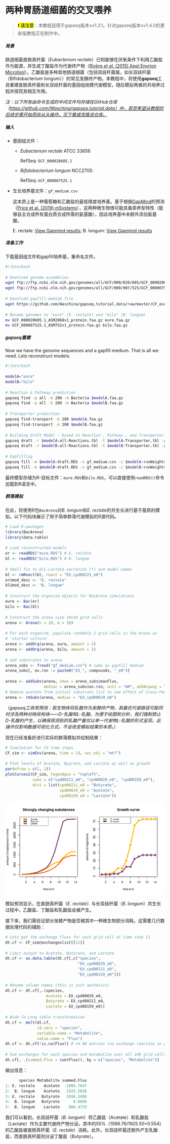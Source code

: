 # 两种胃肠道细菌的交叉喂养

> <mark>:heavy_exclamation_mark: 请注意</mark>：本教程适用于gapseq版本≤v1.3.1。针对gapseq版本≥v1.4.0的更新版教程正在制作中。

##### 背景

肠道细菌直肠真杆菌（*Eubacterium rectale*）已知能够在厌氧条件下利用乙酸盐作为能源，并生成丁酸盐作为代谢终产物（[Rivère *et al.* (2015) Appl Envrion Microbiol](https://pubmed.ncbi.nlm.nih.gov/26319874/)）。乙酸盐是多种其他肠道细菌（包括双歧杆菌属，如长双歧杆菌（Bifidobacterium longum））的常见发酵终产物。本教程中，将使用**gapseq**工具重建直肠真杆菌和长双歧杆菌的基因组规模代谢模型，随后模拟两者的共培养过程并探究其相互作用。

*注：以下所有由命令生成的中间文件均存储在GitHub仓库（https://github.com/Waschina/gapseq.tutorial.data）中，若您希望从教程的后续步骤开始而非从头操作，可下载或克隆该仓库。*

##### 输入

- 基因组文件：

  - *Eubacterium rectale* ATCC 33656

    RefSeq: `GCF_000020605.1`

  - *Bifidobacterium longum* NCC2705: 

    RefSeq: `GCF_000007525.1`

- 生长培养基文件：`gf_medium.csv` 

  这本质上是一种葡萄糖和乙酸盐的最低限度培养基。基于根据[GapMind](http://papers.genomics.lbl.gov/cgi-bin/gapView.cgi)的预测（[Price et al. (2019) mSystems](https://doi.org/10.1101/741918 )），这两种微生物很可能具备原养型特性（能够自主合成所有蛋白质合成所需的氨基酸），因此培养基中未额外添加氨基酸。

  E. rectale: [View Gapmind results](http://papers.genomics.lbl.gov/cgi-bin/gapView.cgi?orgs=NCBI__GCF_000020605.1&set=aa); B. longum: [View Gapmind results](http://papers.genomics.lbl.gov/cgi-bin/gapView.cgi?orgs=NCBI__GCF_000007525.1&set=aa)

##### 准备工作

下载基因组文件和gapfill培养基，重命名文件。

```sh
#!/bin/bash

# Download genome assemblies 
wget ftp://ftp.ncbi.nlm.nih.gov/genomes/all/GCF/000/020/605/GCF_000020605.1_ASM2060v1/GCF_000020605.1_ASM2060v1_protein.faa.gz
wget ftp://ftp.ncbi.nlm.nih.gov/genomes/all/GCF/000/007/525/GCF_000007525.1_ASM752v1/GCF_000007525.1_ASM752v1_protein.faa.gz

# Download gapfill-medium file
wget https://github.com/Waschina/gapseq.tutorial.data/raw/master/CF_eure_bilo/gf_medium.csv

# Rename genomes to "eure" (E. rectale) and "bilo" (B. longum) 
mv GCF_000020605.1_ASM2060v1_protein.faa.gz eure.faa.gz
mv GCF_000007525.1_ASM752v1_protein.faa.gz bilo.faa.gz
```

##### gapseq重建 

Now we have the genome sequences and a gapfill medium. That is all we need. Lets reconstruct models:

```sh
#!/bin/bash

modelA="eure"
modelB="bilo"

# Reaction & Pathway prediction
gapseq find -p all -b 200 -m Bacteria $modelA.faa.gz
gapseq find -p all -b 200 -m Bacteria $modelB.faa.gz

# Transporter prediction
gapseq find-transport -b 200 $modelA.faa.gz 
gapseq find-transport -b 200 $modelB.faa.gz

# Building Draft Model - based on Reaction-, Pathway-, and Transporter prediction
gapseq draft -r $modelA-all-Reactions.tbl -t $modelA-Transporter.tbl -p $modelA-all-Pathways.tbl -c $modelA.faa.gz -u 200 -l 100
gapseq draft -r $modelB-all-Reactions.tbl -t $modelB-Transporter.tbl -p $modelB-all-Pathways.tbl -c $modelB.faa.gz -u 200 -l 100

# Gapfilling
gapseq fill -m $modelA-draft.RDS -n gf_medium.csv -c $modelA-rxnWeights.RDS -g $modelA-rxnXgenes.RDS -b 100
gapseq fill -m $modelB-draft.RDS -n gf_medium.csv -c $modelB-rxnWeights.RDS -g $modelB-rxnXgenes.RDS -b 100
```

最终模型存储为R-目标文件：`eure.RDS`和`bilo.RDS`，可以直接使用`readRDS()`命令加载到R语言中。


##### 群落模拟

在此，将使用R包`BacArena`对*B. longum*和*E. rectale*的共生长进行基于基质的模拟。以下代码块展示了用于简单群落代谢模拟的R源代码。

```R
# Load R-packages
library(BacArena)
library(data.table)

# Load reconstructed models
er <- readRDS("eure.RDS") # E. rectale
bl <- readRDS("bilo.RDS") # B. longum

# Small fix to D/L-Lactate secretion (*) and model names
bl <- rmReact(bl, react = "EX_cpd00221_e0")
er@mod_desc <- "E. rectale"
bl@mod_desc <- "B. longum"

# Construct the organism objects for BacArena simulations
eure <- Bac(er)
bilo <- Bac(bl)

# Construct the arena size 10x10 grid cells
arena <- Arena(n = 10, m = 10)

# For each organism, populate randomly 2 grid cells in the Arena as 
# 'starter culture'
arena <- addOrg(arena, eure, amount = 2)
arena <- addOrg(arena, bilo, amount = 2)

# add substrates to arena
arena_subs <- fread("gf_medium.csv") # same as gapfill medium
arena_subs[, ex.rxn := paste0("EX_", compounds, "_e0")]

arena <- addSubs(arena, smax = arena_subs$maxFlux, 
                 mediac = arena_subs$ex.rxn, unit = "mM", addAnyway = T)
# Remove acetate from initial substrate list to see effect of Cross-Feeding
arena <- rmSubs(arena, mediac = "EX_cpd00029_e0") 

```

（*gapseq工具常预测：若生物体将乳酸作为发酵终产物，其最优代谢路径可能同时涉及两种对映异构体——D-乳酸和L-乳酸。为便于绘图和分析，我们强制禁止D-乳酸的产生，以确保观测到的乳酸产量仅以单一代谢物L-乳酸的形式呈现。此操作仅影响数据可视化方式，不会改变模拟结果的本质。*）

现在已经准备好进行实际的群落模拟并绘制结果：

```R
# Simulation for 13 time steps
CF_sim <- simEnv(arena, time = 13, sec_obj = "mtf")

# Plot levels of Acetate, Buyrate, and Lactate as well as growth
par(mfrow = c(1, 2))
plotCurves2(CF_sim, legendpos = "topleft",
            subs = c("cpd00211_e0", "cpd00029_e0", "cpd00159_e0"),
            dict = list(cpd00211_e0 = "Butyrate", 
                        cpd00029_e0 = "Acetate", 
                        cpd00159_e0 = "Lactate"))
```

![](https://github.com/Waschina/gapseq.tutorial.data/raw/master/CF_eure_bilo/CF_eure_bilo.png)

模拟预测显示，在直肠真杆菌（*E. rectale*）与长双歧杆菌（*B. longum*）共生长过程中，乙酸盐、丁酸盐和乳酸盐会被产生。

接下来，我们需验证部分发酵产物是否被其中一种微生物部分消耗。这需要几行数据处理代码的辅助：

```R
# Lets get the exchange fluxs for each grid cell at time step 11
dt.cf <- CF_sim@exchangeslist[[11]]

# Limit output to Acetate, Butyrate, and Lactate
dt.cf <- as.data.table(dt.cf[,c("species",
                                "EX_cpd00029_e0",
                                "EX_cpd00211_e0",
                                "EX_cpd00159_e0")])

# Rename column names (this is just aestetics)
dt.cf <- dt.cf[,.(species, 
                  Acetate = EX_cpd00029_e0, 
                  Butyrate = EX_cpd00211_e0,
                  Lactate = EX_cpd00159_e0)]

# Wide-To-Long table transformation
dt.cf <- melt(dt.cf, 
              id.vars = "species", 
              variable.name = "Metabolite", 
              value.name = "Flux")
dt.cf <- dt.cf[!is.na(Flux)] # rm NA entries (no exchange reaction in grid cell)

# Sum exchanges for each species and metabolite over all 100 grid cells
dt.cf[, .(summed.Flux = sum(Flux)), by = c("species", "Metabolite")]
```

输出信息：

```R
      species Metabolite summed.Flux
1: E. rectale    Acetate  -1066.7647
2:  B. longum    Acetate   1925.5036
3: E. rectale   Butyrate   2694.5406
4:  B. longum   Butyrate      0.0000
5:  B. longum    Lactate    806.4733
```

我们可以看到，长双歧杆菌（*B. longum*）将乙酸盐（Acetate）和乳酸盐（Lactate）作为主要代谢终产物分泌。其中约55%（1066.76/1925.50=0.554）的乙酸盐被直肠真杆菌（*E. rectale*）消耗。此外，长双歧杆菌还额外产生乳酸盐，而直肠真杆菌则分泌丁酸盐（Butyrate）。